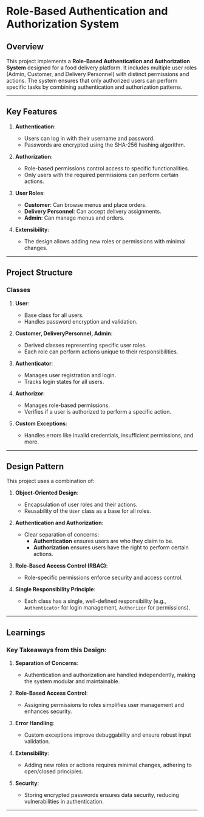 # Role-Based Authentication and Authorization System

## **Overview**
This project implements a **Role-Based Authentication and Authorization System** designed for a food delivery platform. It includes multiple user roles (Admin, Customer, and Delivery Personnel) with distinct permissions and actions. The system ensures that only authorized users can perform specific tasks by combining authentication and authorization patterns.

---

## **Key Features**
1. **Authentication**:
   - Users can log in with their username and password.
   - Passwords are encrypted using the SHA-256 hashing algorithm.

2. **Authorization**:
   - Role-based permissions control access to specific functionalities.
   - Only users with the required permissions can perform certain actions.

3. **User Roles**:
   - **Customer**: Can browse menus and place orders.
   - **Delivery Personnel**: Can accept delivery assignments.
   - **Admin**: Can manage menus and orders.

4. **Extensibility**:
   - The design allows adding new roles or permissions with minimal changes.

---

## **Project Structure**
### Classes
1. **User**:
   - Base class for all users.
   - Handles password encryption and validation.

2. **Customer, DeliveryPersonnel, Admin**:
   - Derived classes representing specific user roles.
   - Each role can perform actions unique to their responsibilities.

3. **Authenticator**:
   - Manages user registration and login.
   - Tracks login states for all users.

4. **Authorizor**:
   - Manages role-based permissions.
   - Verifies if a user is authorized to perform a specific action.

5. **Custom Exceptions**:
   - Handles errors like invalid credentials, insufficient permissions, and more.

---

## **Design Pattern**
This project uses a combination of:
1. **Object-Oriented Design**:
   - Encapsulation of user roles and their actions.
   - Reusability of the `User` class as a base for all roles.

2. **Authentication and Authorization**:
   - Clear separation of concerns:
     - **Authentication** ensures users are who they claim to be.
     - **Authorization** ensures users have the right to perform certain actions.

3. **Role-Based Access Control (RBAC)**:
   - Role-specific permissions enforce security and access control.

4. **Single Responsibility Principle**:
   - Each class has a single, well-defined responsibility (e.g., `Authenticator` for login management, `Authorizor` for permissions).

---

## **Learnings**
### Key Takeaways from this Design:
1. **Separation of Concerns**:
   - Authentication and authorization are handled independently, making the system modular and maintainable.

2. **Role-Based Access Control**:
   - Assigning permissions to roles simplifies user management and enhances security.

3. **Error Handling**:
   - Custom exceptions improve debuggability and ensure robust input validation.

4. **Extensibility**:
   - Adding new roles or actions requires minimal changes, adhering to open/closed principles.

5. **Security**:
   - Storing encrypted passwords ensures data security, reducing vulnerabilities in authentication.

---


